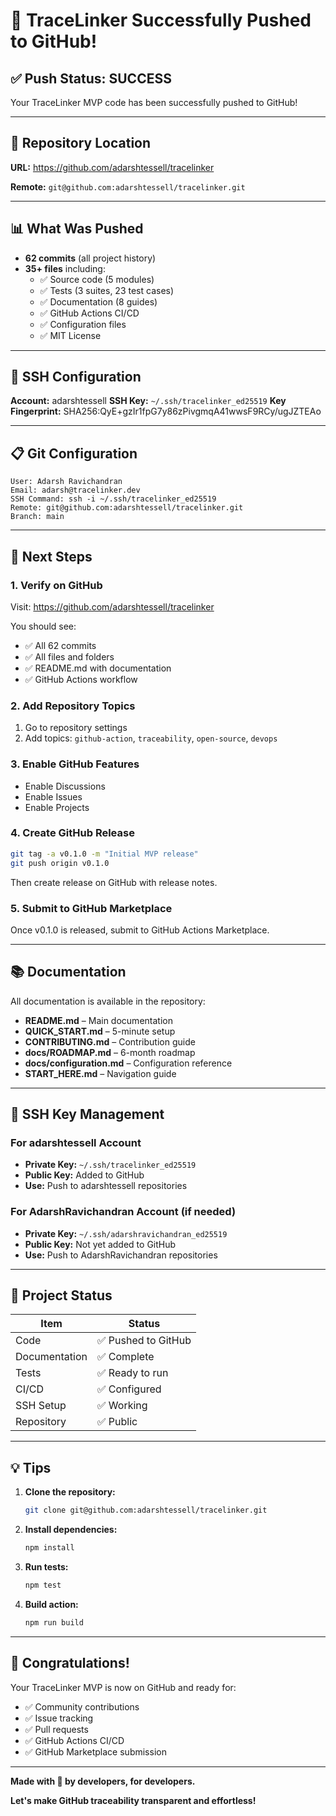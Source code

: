 # 🎉 TraceLinker Successfully Pushed to GitHub!

## ✅ Push Status: SUCCESS

Your TraceLinker MVP code has been successfully pushed to GitHub!

---

## 📍 Repository Location

**URL:** https://github.com/adarshtessell/tracelinker

**Remote:** `git@github.com:adarshtessell/tracelinker.git`

---

## 📊 What Was Pushed

- **62 commits** (all project history)
- **35+ files** including:
  - ✅ Source code (5 modules)
  - ✅ Tests (3 suites, 23 test cases)
  - ✅ Documentation (8 guides)
  - ✅ GitHub Actions CI/CD
  - ✅ Configuration files
  - ✅ MIT License

---

## 🔗 SSH Configuration

**Account:** adarshtessell
**SSH Key:** `~/.ssh/tracelinker_ed25519`
**Key Fingerprint:** SHA256:QyE+gzIr1fpG7y86zPivgmqA41wwsF9RCy/ugJZTEAo

---

## 📋 Git Configuration

```
User: Adarsh Ravichandran
Email: adarsh@tracelinker.dev
SSH Command: ssh -i ~/.ssh/tracelinker_ed25519
Remote: git@github.com:adarshtessell/tracelinker.git
Branch: main
```

---

## 🚀 Next Steps

### 1. Verify on GitHub
Visit: https://github.com/adarshtessell/tracelinker

You should see:
- ✅ All 62 commits
- ✅ All files and folders
- ✅ README.md with documentation
- ✅ GitHub Actions workflow

### 2. Add Repository Topics
1. Go to repository settings
2. Add topics: `github-action`, `traceability`, `open-source`, `devops`

### 3. Enable GitHub Features
- Enable Discussions
- Enable Issues
- Enable Projects

### 4. Create GitHub Release
```bash
git tag -a v0.1.0 -m "Initial MVP release"
git push origin v0.1.0
```

Then create release on GitHub with release notes.

### 5. Submit to GitHub Marketplace
Once v0.1.0 is released, submit to GitHub Actions Marketplace.

---

## 📚 Documentation

All documentation is available in the repository:

- **README.md** – Main documentation
- **QUICK_START.md** – 5-minute setup
- **CONTRIBUTING.md** – Contribution guide
- **docs/ROADMAP.md** – 6-month roadmap
- **docs/configuration.md** – Configuration reference
- **START_HERE.md** – Navigation guide

---

## 🔐 SSH Key Management

### For adarshtessell Account
- **Private Key:** `~/.ssh/tracelinker_ed25519`
- **Public Key:** Added to GitHub
- **Use:** Push to adarshtessell repositories

### For AdarshRavichandran Account (if needed)
- **Private Key:** `~/.ssh/adarshravichandran_ed25519`
- **Public Key:** Not yet added to GitHub
- **Use:** Push to AdarshRavichandran repositories

---

## 🎯 Project Status

| Item | Status |
|------|--------|
| Code | ✅ Pushed to GitHub |
| Documentation | ✅ Complete |
| Tests | ✅ Ready to run |
| CI/CD | ✅ Configured |
| SSH Setup | ✅ Working |
| Repository | ✅ Public |

---

## 💡 Tips

1. **Clone the repository:**
   ```bash
   git clone git@github.com:adarshtessell/tracelinker.git
   ```

2. **Install dependencies:**
   ```bash
   npm install
   ```

3. **Run tests:**
   ```bash
   npm test
   ```

4. **Build action:**
   ```bash
   npm run build
   ```

---

## 🎉 Congratulations!

Your TraceLinker MVP is now on GitHub and ready for:
- ✅ Community contributions
- ✅ Issue tracking
- ✅ Pull requests
- ✅ GitHub Actions CI/CD
- ✅ GitHub Marketplace submission

---

**Made with 🔗 by developers, for developers.**

**Let's make GitHub traceability transparent and effortless!**

